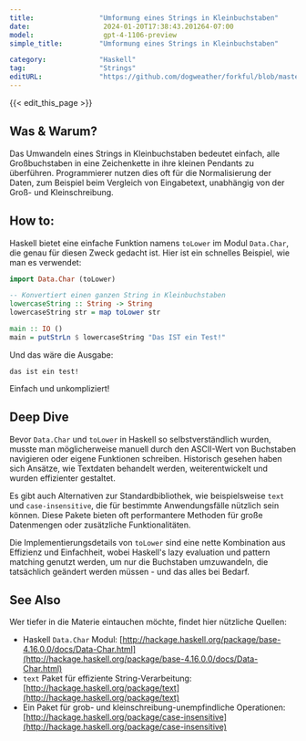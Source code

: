 ```yaml
---
title:                "Umformung eines Strings in Kleinbuchstaben"
date:                  2024-01-20T17:38:43.201264-07:00
model:                 gpt-4-1106-preview
simple_title:         "Umformung eines Strings in Kleinbuchstaben"

category:             "Haskell"
tag:                  "Strings"
editURL:              "https://github.com/dogweather/forkful/blob/master/content/de/haskell/converting-a-string-to-lower-case.md"
---
```


{{< edit_this_page >}}

## Was & Warum?
Das Umwandeln eines Strings in Kleinbuchstaben bedeutet einfach, alle Großbuchstaben in eine Zeichenkette in ihre kleinen Pendants zu überführen. Programmierer nutzen dies oft für die Normalisierung der Daten, zum Beispiel beim Vergleich von Eingabetext, unabhängig von der Groß- und Kleinschreibung.

## How to:
Haskell bietet eine einfache Funktion namens `toLower` im Modul `Data.Char`, die genau für diesen Zweck gedacht ist. Hier ist ein schnelles Beispiel, wie man es verwendet:

```haskell
import Data.Char (toLower)

-- Konvertiert einen ganzen String in Kleinbuchstaben
lowercaseString :: String -> String
lowercaseString str = map toLower str

main :: IO ()
main = putStrLn $ lowercaseString "Das IST ein Test!"
```

Und das wäre die Ausgabe:

```
das ist ein test!
```

Einfach und unkompliziert!

## Deep Dive
Bevor `Data.Char` und `toLower` in Haskell so selbstverständlich wurden, musste man möglicherweise manuell durch den ASCII-Wert von Buchstaben navigieren oder eigene Funktionen schreiben. Historisch gesehen haben sich Ansätze, wie Textdaten behandelt werden, weiterentwickelt und wurden effizienter gestaltet.

Es gibt auch Alternativen zur Standardbibliothek, wie beispielsweise `text` und `case-insensitive`, die für bestimmte Anwendungsfälle nützlich sein können. Diese Pakete bieten oft performantere Methoden für große Datenmengen oder zusätzliche Funktionalitäten.

Die Implementierungsdetails von `toLower` sind eine nette Kombination aus Effizienz und Einfachheit, wobei Haskell's lazy evaluation und pattern matching genutzt werden, um nur die Buchstaben umzuwandeln, die tatsächlich geändert werden müssen - und das alles bei Bedarf.

## See Also
Wer tiefer in die Materie eintauchen möchte, findet hier nützliche Quellen:

- Haskell `Data.Char` Modul: [http://hackage.haskell.org/package/base-4.16.0.0/docs/Data-Char.html](http://hackage.haskell.org/package/base-4.16.0.0/docs/Data-Char.html)
- `text` Paket für effiziente String-Verarbeitung: [http://hackage.haskell.org/package/text](http://hackage.haskell.org/package/text)
- Ein Paket für grob- und kleinschreibung-unempfindliche Operationen: [http://hackage.haskell.org/package/case-insensitive](http://hackage.haskell.org/package/case-insensitive)
